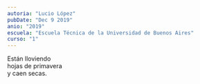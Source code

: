 ```yaml
---
autoria: "Lucio López"
pubDate: "Dec 9 2019"
anio: "2019"
escuela: "Escuela Técnica de la Universidad de Buenos Aires"
curso: "1"
---
```


Están lloviendo\
hojas de primavera\
y caen secas.

